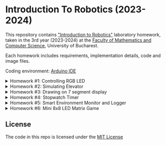 # Introduction To Robotics (2023-2024)

This repository contains <a href="https://www.facebook.com/unibuc.robotics/">"Introduction to Robotics"</a> laboratory homework, taken in the 3rd year (2023-2024) at the <a href="https://fmi.unibuc.ro/en/">Faculty of Mathematics and Computer Science</a>, University of Bucharest. 

Each homework includes requirements, implementation details, code and image files.

Coding environment: <a href="https://www.arduino.cc/en/software">Arduino IDE</a>

<details>

<summary>
Homework #1: Controlling RGB LED
</summary>

# Controlling RGB LED :rotating_light:

## Components
* Arduino Uno
* RGB LED 
* Potentiometers
* Resistors and wires

## Technical Task

* Use a separate potentiometer for controlling each color of the RGB LED: Red, Green, and Blue.  This control must leverage digital electronics.  Specifically, you need to read the potentiometer’s value with Arduino and then write a mapped value to the LED pins.

## Setup

:exclamation: The configuration described below corresponds to an RGB LED with a common cathode.

![](https://github.com/radubuzas/IntroductionToRobotics/blob/master/Assets/circuit.png)

![](https://github.com/radubuzas/IntroductionToRobotics/blob/master/Assets/front.jpg)

![](https://github.com/radubuzas/IntroductionToRobotics/blob/master/Assets/back.jpg)

:exclamation: If you are using a comman anode RGB LED, make sure to connect it to 5V instead of GND :exclamation:

## [DEMO](https://youtu.be/Rtv_YgjhBqY)
[![](https://img.youtube.com/vi/Rtv_YgjhBqY/0.jpg)](https://youtu.be/Rtv_YgjhBqY)

## [Code](https://github.com/radubuzas/IntroductionToRobotics/blob/master/Homework/%231/Homework1.ino)


</details>

<details>

<summary>
Homework #2: Simulating Elevator
</summary>

# Elevator Simulator :arrow_up: :arrow_down:

## Description

For this project, I implemented a 3-floor elevator control system simulation using LEDs, buttons, and a buzzer with an Arduino Uno board. The objective was to create a realistic representation of an elevator control system. This involved utilizing various components and coding to achieve the desired functionality.


## Components

- Arduino Uno
- LEDs (3)
- RGB LED
- Buttons (3)
- Buzzer
- Resistors and wires

## Technical Task

- Design a control system that simulates a 3-floor elevator using the Arduino platform. Here are the specific requirements:

- **LED Indicators:** Each of the 3 LEDs should represent one of the 3 floors. The LED corresponding to the current floor should light up. Additionally, another LED should represent the elevator's operational state. It should blink when the elevator is moving and remain static when stationary.

- **Buttons:** Implement 3 buttons that represent the call buttons from the 3 floors. When pressed, the elevator should simulate movement towards the floor after a short interval (2-3 seconds).

- **Buzzer:** The buzzer should sound briefly during the following scenarios:
  - Elevator arriving at the desired floor (something resembling a "cling").
  - Elevator doors closing and movement.

- **State Change & Timers:** If the elevator is already at the desired floor, pressing the button for that floor should have no effect. Otherwise, after a button press, the elevator should "wait for the doors to close" and then "move" to the corresponding floor. If the elevator is in movement, it should either do nothing or it should stack its decision (get to the first programmed floor, open the doors, wait, close them, and then go to the next desired floor).

- **Debounce:** Remember to implement debounce for the buttons to avoid unintentional repeated button presses.

## Setup

![](https://github.com/radubuzas/IntroductionToRobotics/blob/master/Assets/Homework2/LED_view.jpg)

![](https://github.com/radubuzas/IntroductionToRobotics/blob/master/Assets/Homework2/Buttons_view.jpg)

![](https://github.com/radubuzas/IntroductionToRobotics/blob/master/Assets/Homework2/TOP_view.jpg)

![](https://github.com/radubuzas/IntroductionToRobotics/blob/master/Assets/Homework2/TOP_view2.jpg)

## [DEMO](https://youtu.be/26ewqoCEFFs)
[![](https://img.youtube.com/vi/26ewqoCEFFs/0.jpg)](https://youtu.be/26ewqoCEFFs)



## [Code](https://github.com/radubuzas/IntroductionToRobotics/blob/master/Homework/Homework2/Homework2.ino)


</details>

<details>

<summary>
Homework #3: Drawing on 7 segment display
</summary>

# Drawing on 7 segment display :video_game: :pencil2:

## Description

This task focuses on using a joystick to control the position of a 7-segment display with natural movement. The segment will smoothly transition to neighboring segments, creating a user-friendly experience, and avoiding any unintended "walls" or invalid moves. Users can interact with the display by drawing or selecting specific segments using the joystick input.

## Components

- Arduino Uno
- 7-segment display
- Joystick
- Resistors and wires

## Technical Task

This task involves implementing a segment display controlled by a joystick. The display initializes with the decimal point (DP) segment blinking. The system provides movement and segment state control using the joystick and button, following specific rules:

- **Initial Position**: The display starts with the decimal point (DP) segment blinking.

- **Joystick Control**: Use the joystick to move the current blinking segment to its neighboring segments, following the provided movement table.

- **Blinking Segment**: The current segment always blinks, regardless of its ON or OFF state, creating a visually engaging display.

- **Button Functionality**:
  - **Short Press**: Toggles the state of the current segment between ON and OFF.
  - **Long Press**: Resets the entire display, turning all segments OFF, and moving the current position back to the decimal point (DP).


* Mapping each segment to its neighbours

| Current Segment     | UP          | DOWN        | LEFT        | RIGHT       |
| ----------- | ----------- | ----------- | ----------- | ----------- |
| a           | N/A         | g           | f           | b           |
| b           | a           | g           | f           | N/A         |
| c           | g           | d           | e           | dp          |
| d           | g           | N/A         | e           | c           |
| e           | g           | d           | N/A         | c           |    
| f           | a           | g           | N/A         | b           |
| g           | a           | d           | N/A         | N/A         |
| dp          | N/A         | N/A         | c           | N/A         |


## Setup

![](https://github.com/radubuzas/IntroductionToRobotics/blob/master/Assets/Homewrok3/top.jpeg)

![](https://github.com/radubuzas/IntroductionToRobotics/blob/master/Assets/Homewrok3/side.jpeg)

![](https://github.com/radubuzas/IntroductionToRobotics/blob/master/Assets/Homewrok3/front.jpeg)

## [DEMO](https://youtu.be/dUXgIo1wGho)
[![](https://img.youtube.com/vi/dUXgIo1wGho/0.jpg)](https://youtu.be/dUXgIo1wGho)



## [Code](https://github.com/radubuzas/IntroductionToRobotics/blob/master/Homework/Homework3/Homework3.ino)

</details>

<details>

<summary>
Homework #4: Stopwatch Timer
</summary>

# Stopwatch Timer :watch:

## Description

Creating a project that utilizes a 4-digit 7-segment display and three buttons to implement a stopwatch timer counting in tenths of a second. The project includes a save lap functionality, resembling basic stopwatch features commonly found on mobile phones.

## Components

- Arduino Uno
- Shift Register
- 4-digit 7-segment display
- 3 buttons
- resistors and wires

## Technical Task

### Requirements

- 4-digit 7-segment display initialized to "000.0".
- Button functionalities:
  - Button 1: Start / Pause.
  - Button 2: Reset (if in pause mode), Reset saved laps (if in lap viewing mode).
  - Button 3: Save lap (if in counting mode), cycle through the last saved laps (up to 4 laps).

### Workflow

1. **Display Initialization:**
   - The display shows "000.0".

2. **Start Functionality:**
   - Pressing the Start button initiates the timer.

3. **Lap Saving:**
   - During timer operation, pressing the lap button saves the current timer value in memory.
   - Up to 4 laps can be saved, with the 5th press overriding the 1st saved lap.

4. **Reset Operation:**
   - If the reset button is pressed during timer operation, no action is taken.
   - If the reset button is pressed in pause mode, the timer is reset, and saved laps are cleared.

5. **Pause Functionality:**
   - Pressing the pause button stops the timer.

## Setup

![](https://github.com/radubuzas/IntroductionToRobotics/blob/master/Assets/Homework4/top.jpeg)

![](https://github.com/radubuzas/IntroductionToRobotics/blob/master/Assets/Homework4/right_side.jpeg)

![](https://github.com/radubuzas/IntroductionToRobotics/blob/master/Assets/Homework4/left_side.jpeg)

![](https://github.com/radubuzas/IntroductionToRobotics/blob/master/Assets/Homework4/front.jpeg)

## [DEMO](https://youtu.be/KPTe3z1YQpI)
[![](https://img.youtube.com/vi/KPTe3z1YQpI/0.jpg)](https://youtu.be/KPTe3z1YQpI)

## [Code](https://github.com/radubuzas/IntroductionToRobotics/tree/master/Homework/Homework4)

</details>

<details>

<summary>
   Homework #5: Smart Environment Monitor and Logger
</summary>

# Smart Environment Monitor and Logger :robot::ledger:

## Description

This project involves the development of a Smart Environment Monitor and Logger using Arduino. The system is designed to gather environmental data through various sensors, log the data into EEPROM, provide visual feedback via an RGB LED, and enable user interaction through a Serial Menu.

## Components

- Arduino Uno
- Ultrasonic Sensor (HC-SR04)
- LDR (Light-Dependent Resistor) or Light Sensor
- RGB LED
- Resistors and wires

## Technical Task

### Requirements

- **Sensor Settings:**
  - Set the sampling interval for sensors (1-10 seconds).
  - Ultrasonic Alert Threshold setting.
  - LDR Alert Threshold setting.
  - Return to the main menu.

- **Reset Logger Data:**
  - Confirm deletion of all data.
  - Submenu with YES or NO options.

- **System Status:**
  - Display current sensor readings.
  - Display current sensor settings.
  - Display the last 10 sensor readings.
  - Return to the main menu.

- **RGB LED Control:**
  - Manual color control.
  - Toggle automatic mode ON/OFF.
  - Return to the main menu.

### Workflow

1. **Sensor Settings:**
   - User sets sampling intervals and alert thresholds.
   - Persistan settings, saved in EEPROM
   - Alerts triggered based on sensor values exceeding thresholds.

2. **Reset Logger Data:**
   - User prompted to confirm data deletion.

3. **System Status:**
   - Display real-time sensor readings.
   - Show current sensor settings.
   - Display the last 10 sensor readings.

4. **RGB LED Control:**
   - Manually set RGB colors.
   - Toggle automatic mode for LED based on sensor alerts.

## Setup

![](https://github.com/radubuzas/IntroductionToRobotics/blob/master/Assets/Homework5/top.jpeg)

![](https://github.com/radubuzas/IntroductionToRobotics/blob/master/Assets/Homework5/front_side.jpeg)

![](https://github.com/radubuzas/IntroductionToRobotics/blob/master/Assets/Homework5/back_side.jpeg)


## [DEMO](https://youtube_link_here)
[![](https://img.youtube.com/vi/baLxZFGrtDU/0.jpg)](https://youtu.be/baLxZFGrtDU)

## [Code](https://github.com/radubuzas/IntroductionToRobotics/blob/master/Homework/Homework5/Homework5.ino)

</details>

<details>

<summary>
   Homework #6: Mini 8x8 LED Matrix Game
</summary>

# Mini 8x8 LED Matrix Game :video_game:

## Description

Welcome to Tank Battle, an exciting game where you take on the role of a tank commander on a mission to destroy all the hardened walls on a dynamic battlefield. The game starts with a cheerful greeting message displayed on the 8x8 LED matrix. If you're eager to jump into action, a quick press of the joystick button skips the greeting message, getting you straight into the game.

### Gameplay

- **Map Generation:**
  - A random map is generated with static LEDs representing hard walls.
  - A tank (slow blinking LED) is also randomly placed on the battlefield.

- **Objective:**
  - Your mission is to strategically maneuver the tank to destroy all the walls.

- **Tank Controls:**
  - Use the joystick for smooth and responsive control over the tank's movements.
  - The tank is distinguishable by its slow-blinking LED.

- **Bullet Destruction:**
  - Press the joystick button to fire a fast-blinking LED bullet.
  - If the bullet reaches a wall, the wall will be destroyed.

- **Winning the Game:**
  - Once all the walls are successfully destroyed, a heart symbol will be displayed on the LED matrix.
  - Congratulations, you've won the Tank Battle!
  - After winning the game, you can press the joystick to activate a new round

### Game Features

- **Greeting Message:**
  - At the start of the game, a greeting message appears on the LED matrix.
  - If you're eager to begin, a press of the joystick button skips the message.

- **Randomization:**
  - The map, wall placements, and tank spawn locations are all randomized for a unique experience each time you play.

- **Dynamic LED Display:**
  - LED indicators clearly differentiate the tank, bullets, and walls.
  - Tank: Slow-blinking LED.
  - Bullet: Fast-blinking LED.
  - Walls: Static LEDs.



## Components

- Arduino Uno
- Joystick
- 8x8 LED Matrix
- MAX7219
- Resistors, capacitors and wires

## Setup

![](https://github.com/radubuzas/IntroductionToRobotics/blob/master/Assets/Homework6/top.jpeg)

![](https://github.com/radubuzas/IntroductionToRobotics/blob/master/Assets/Homework6/front_side.jpeg)

![](https://github.com/radubuzas/IntroductionToRobotics/blob/master/Assets/Homework6/back_side.jpeg)


## [DEMO](https://youtube_link_here)
[![](https://img.youtube.com/vi/f4F1pNUXKq0/0.jpg)](https://youtu.be/f4F1pNUXKq0)

## [Code](https://github.com/radubuzas/IntroductionToRobotics/blob/master/Homework/Homework6/Homework6.ino)


</details>


## License
The code in this repo is licensed under the [MIT License](LICENSE)
